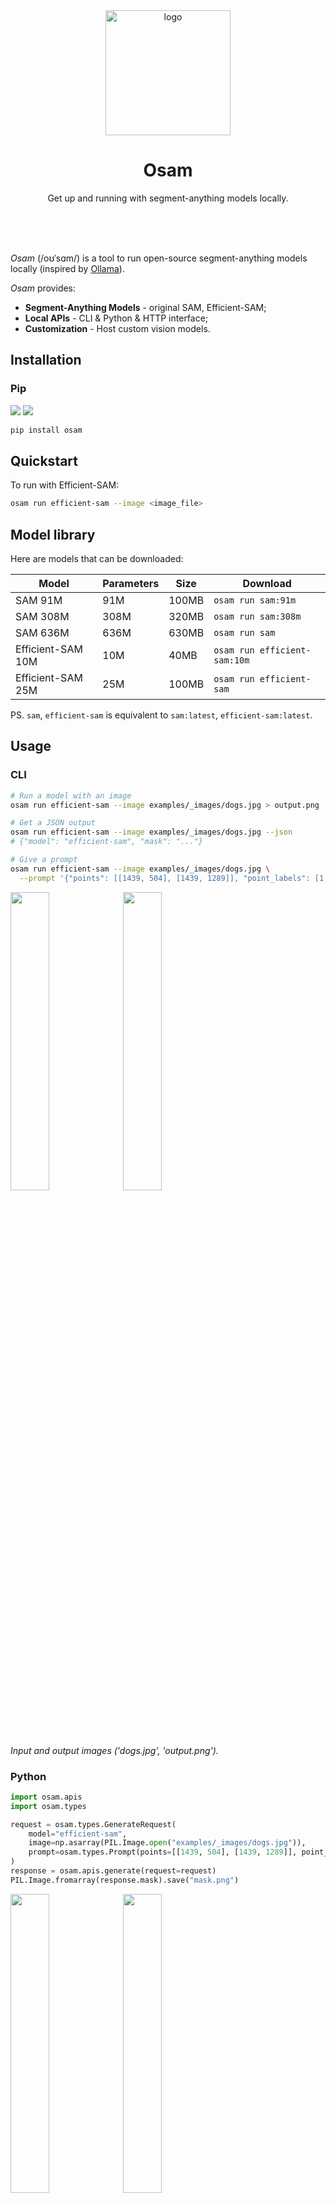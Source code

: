 <div align="center">
  <img alt="logo" height="200px" src="https://github.com/wkentaro/osam/raw/main/.readme/icon.png" >
  <h1>Osam</h1>
  <p>
    Get up and running with segment-anything models locally.
  </p>
  <br>
  <br>
  <br>
</div>

*Osam* (/oʊˈsɑm/) is a tool to run open-source segment-anything models locally
(inspired by [Ollama](https://github.com/ollama/ollama)).

*Osam* provides:

- **Segment-Anything Models** - original SAM, Efficient-SAM;
- **Local APIs** - CLI & Python & HTTP interface;
- **Customization** - Host custom vision models.


## Installation

### Pip

<a href="https://pypi.org/project/osam"><img src="https://img.shields.io/pypi/pyversions/osam.svg"></a>
<a href="https://pypi.python.org/pypi/osam"><img src="https://img.shields.io/pypi/v/osam.svg"></a>

```bash
pip install osam
```

## Quickstart

To run with Efficient-SAM:

```bash
osam run efficient-sam --image <image_file>
```

## Model library

Here are models that can be downloaded:

| Model             | Parameters | Size  | Download                     |
|-------------------|------------|-------|------------------------------|
| SAM 91M           | 91M        | 100MB | `osam run sam:91m`           |
| SAM 308M          | 308M       | 320MB | `osam run sam:308m`          |
| SAM 636M          | 636M       | 630MB | `osam run sam`               |
| Efficient-SAM 10M | 10M        | 40MB  | `osam run efficient-sam:10m` |
| Efficient-SAM 25M | 25M        | 100MB | `osam run efficient-sam`     |

PS. `sam`, `efficient-sam` is equivalent to `sam:latest`, `efficient-sam:latest`.

## Usage

### CLI

```bash
# Run a model with an image
osam run efficient-sam --image examples/_images/dogs.jpg > output.png

# Get a JSON output
osam run efficient-sam --image examples/_images/dogs.jpg --json
# {"model": "efficient-sam", "mask": "..."}

# Give a prompt
osam run efficient-sam --image examples/_images/dogs.jpg \
  --prompt '{"points": [[1439, 504], [1439, 1289]], "point_labels": [1, 1]}' > output.png
```

<img src="https://github.com/wkentaro/osam/raw/main/examples/_images/dogs.jpg" width="35%"> <img src="https://github.com/wkentaro/osam/raw/main/.readme/dogs_output.png" width="35%">  
<i>Input and output images ('dogs.jpg', 'output.png').</i>

### Python

```python
import osam.apis
import osam.types

request = osam.types.GenerateRequest(
    model="efficient-sam",
    image=np.asarray(PIL.Image.open("examples/_images/dogs.jpg")),
    prompt=osam.types.Prompt(points=[[1439, 504], [1439, 1289]], point_labels=[1, 1]),
)
response = osam.apis.generate(request=request)
PIL.Image.fromarray(response.mask).save("mask.png")
```
<img src="https://github.com/wkentaro/osam/raw/main/examples/_images/dogs.jpg" width="35%"> <img src="https://github.com/wkentaro/osam/raw/main/.readme/dogs_mask.png" width="35%">  
<i>Input and output images ('dogs.jpg', 'mask.png').</i>

### HTTP

```bash
# Get up the server
osam serve

# POST request
curl 127.0.0.1:11368/api/generate -X POST \
  -H "Content-Type: application/json" \
  -d "{\"model\": \"efficient-sam\", \"image\": \"$(cat examples/_images/dogs.jpg | base64)\"}" \
  | jq -r .mask | base64 --decode > mask.png
```

## License

MIT
